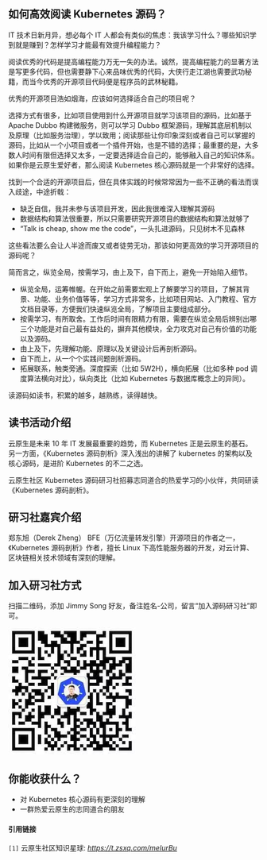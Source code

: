 ## 如何高效阅读 Kubernetes 源码？

IT 技术日新月异，想必每个 IT 人都会有类似的焦虑：我该学习什么？哪些知识学到就是赚到？怎样学习才能最有效提升编程能力？

阅读优秀的代码是提高编程能力万无一失的办法。诚然，提高编程能力的显著方法是写更多代码，但也需要静下心来品味优秀的代码，大侠行走江湖也需要武功秘籍，而当今优秀的开源项目代码便是程序员的武林秘籍。

优秀的开源项目浩如烟海，应该如何选择适合自己的项目呢？

选择方式有很多，比如项目使用到什么开源项目就学习该项目的源码，比如基于 Apache Dubbo 构建微服务，则可以学习 Dubbo 框架源码，理解其底层机制以及原理（比如服务治理），学以致用；阅读那些让你印象深刻或者自己可以掌握的源码，比如从一个小项目或者一个插件开始，也是不错的选择；最重要的是，大多数人时间有限但选择又太多，一定要选择适合自己的，能够融入自己的知识体系。如果你是云原生爱好者，那么阅读 Kubernetes 核心源码就是一个非常好的选择。

找到一个合适的开源项目后，但在具体实践的时候常常因为一些不正确的看法而误入歧途，中途折戟：

* 缺乏自信，我并未参与该项目开发，因此我很难深入理解其源码
* 数据结构和算法很重要，所以只需要研究开源项目的数据结构和算法就够了
* “Talk is cheap, show me the code”，一头扎进源码，只见树木不见森林

这些看法要么会让人半途而废又或者徒劳无功，那该如何更高效的学习开源项目的源码呢？

简而言之，纵览全局，按需学习，由上及下，自下而上，避免一开始陷入细节。

* 纵览全局，运筹帷幄。在开始之前需要宏观上了解要学习的项目，了解其背景、功能、业务价值等等，学习方式非常多，比如项目网站、入门教程、官方文档目录等，方便我们快速纵览全局，了解项目主要组成部分。
* 按需学习，有所取舍。工作后时间有限精力有限，需要在纵览全局后辨别出哪三个功能是对自己最有益处的，摒弃其他模块，全力攻克对自己有价值的功能以及源码。
* 由上及下，先理解功能、原理以及关键设计后再剖析源码。
* 自下而上，从一个个实践问题剖析源码。
* 拓展联系，触类旁通。深度探索（比如 5W2H），横向拓展（比如多种 pod 调度算法横向对比），纵向类比（比如 Kubernetes 与数据库概念上的异同）。

读源码如读书，积累的越多，越熟练，读得越快。

## 读书活动介绍

云原生是未来 10 年 IT 发展最重要的趋势，而 Kubernetes 正是云原生的基石。另一方面，《Kubernetes 源码剖析》深入浅出的讲解了 kubernetes 的架构以及核心源码，是进阶 Kubernetes 的不二之选。

云原生社区 Kubernetes 源码研习社招募志同道合的热爱学习的小伙伴，共同研读《Kubernetes 源码剖析》。

## 研习社嘉宾介绍

郑东旭（Derek Zheng） BFE（万亿流量转发引擎）开源项目的作者之一，《Kubernetes 源码剖析》作者，擅长 Linux 下高性能服务器的开发，对云计算、区块链相关技术领域有深刻的理解。

## 加入研习社方式

扫描二维码，添加 Jimmy Song 好友，备注姓名-公司，留言“加入源码研习社”即可。

![](../../doc/images/wechat.jpg)

## 你能收获什么？

* 对 Kubernetes 核心源码有更深刻的理解
* 一群热爱云原生的志同道合的朋友

#### 引用链接

`[1]` 云原生社区知识星球: *https://t.zsxq.com/meIurBu*